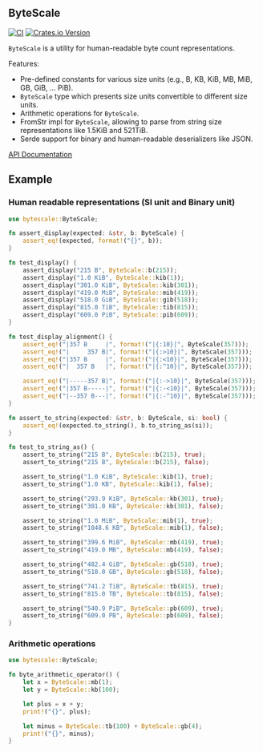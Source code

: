 ## ByteScale

[![CI](https://github.com/lthiery/humanbyte/actions/workflows/rust.yaml/badge.svg)](https://github.com/lthiery/humanbyte/actions/workflows/rust.yaml)
[![Crates.io Version](https://img.shields.io/crates/v/bytescale.svg)](https://crates.io/crates/bytescale)

`ByteScale` is a utility for human-readable byte count representations.

Features:

- Pre-defined constants for various size units (e.g., B, KB, KiB, MB, MiB, GB, GiB, ... PiB).
- `ByteScale` type which presents size units convertible to different size units.
- Arithmetic operations for `ByteScale`.
- FromStr impl for `ByteScale`, allowing to parse from string size representations like 1.5KiB and 521TiB.
- Serde support for binary and human-readable deserializers like JSON.

[API Documentation](https://docs.rs/bytescale)

## Example

### Human readable representations (SI unit and Binary unit)

```rust
use bytescale::ByteScale;

fn assert_display(expected: &str, b: ByteScale) {
    assert_eq!(expected, format!("{}", b));
}

fn test_display() {
    assert_display("215 B", ByteScale::b(215));
    assert_display("1.0 KiB", ByteScale::kib(1));
    assert_display("301.0 KiB", ByteScale::kib(301));
    assert_display("419.0 MiB", ByteScale::mib(419));
    assert_display("518.0 GiB", ByteScale::gib(518));
    assert_display("815.0 TiB", ByteScale::tib(815));
    assert_display("609.0 PiB", ByteScale::pib(609));
}

fn test_display_alignment() {
    assert_eq!("|357 B     |", format!("|{:10}|", ByteScale(357)));
    assert_eq!("|     357 B|", format!("|{:>10}|", ByteScale(357)));
    assert_eq!("|357 B     |", format!("|{:<10}|", ByteScale(357)));
    assert_eq!("|  357 B   |", format!("|{:^10}|", ByteScale(357)));

    assert_eq!("|-----357 B|", format!("|{:->10}|", ByteScale(357)));
    assert_eq!("|357 B-----|", format!("|{:-<10}|", ByteScale(357)));
    assert_eq!("|--357 B---|", format!("|{:-^10}|", ByteScale(357)));
}

fn assert_to_string(expected: &str, b: ByteScale, si: bool) {
    assert_eq!(expected.to_string(), b.to_string_as(si));
}

fn test_to_string_as() {
    assert_to_string("215 B", ByteScale::b(215), true);
    assert_to_string("215 B", ByteScale::b(215), false);

    assert_to_string("1.0 KiB", ByteScale::kib(1), true);
    assert_to_string("1.0 KB", ByteScale::kib(1), false);

    assert_to_string("293.9 KiB", ByteScale::kb(301), true);
    assert_to_string("301.0 KB", ByteScale::kb(301), false);

    assert_to_string("1.0 MiB", ByteScale::mib(1), true);
    assert_to_string("1048.6 KB", ByteScale::mib(1), false);

    assert_to_string("399.6 MiB", ByteScale::mb(419), true);
    assert_to_string("419.0 MB", ByteScale::mb(419), false);

    assert_to_string("482.4 GiB", ByteScale::gb(518), true);
    assert_to_string("518.0 GB", ByteScale::gb(518), false);

    assert_to_string("741.2 TiB", ByteScale::tb(815), true);
    assert_to_string("815.0 TB", ByteScale::tb(815), false);

    assert_to_string("540.9 PiB", ByteScale::pb(609), true);
    assert_to_string("609.0 PB", ByteScale::pb(609), false);
}
```

### Arithmetic operations

```rust
use bytescale::ByteScale;

fn byte_arithmetic_operator() {
    let x = ByteScale::mb(1);
    let y = ByteScale::kb(100);

    let plus = x + y;
    print!("{}", plus);

    let minus = ByteScale::tb(100) + ByteScale::gb(4);
    print!("{}", minus);
}
```
